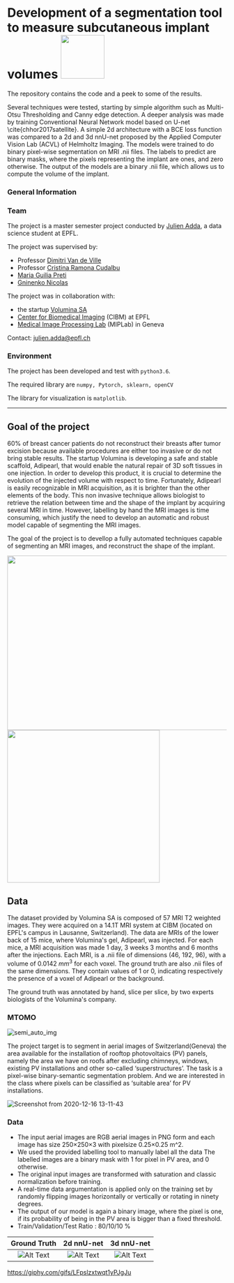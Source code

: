 # Development of a segmentation tool to measure subcutaneous implant volumes <img width="100" height="100" src="https://user-images.githubusercontent.com/73229139/172063736-68f34fb0-2244-46ad-9f0d-c27c71a4f747.png">


The repository contains the code and a peek to some of the results. 

Several techniques were tested, starting by simple algorithm such as Multi-Otsu Thresholding and Canny edge detection. A deeper analysis was made by training Conventional Neural Network model based on U-net \cite{chhor2017satellite}. A simple 2d architecture with a BCE loss function  was compared to a 2d and 3d nnU-net proposed by the Applied Computer Vision Lab (ACVL) of Helmholtz Imaging. The models were trained to do binary pixel-wise segmentation on MRI .nii files. The labels to predict are binary masks, where the pixels representing the implant are ones, and zero otherwise. The output of the models are a binary .nii file, which allows us to compute the volume of the implant. 

### General Information

### Team
The project is a master semester project conducted by [Julien Adda](https://www.linkedin.com/in/julien-adda-071180195/), a data science student at EPFL. 

The project was supervised by:
- Professor [Dimitri Van de Ville](https://people.epfl.ch/dimitri.vandeville)
- Professor [Cristina Ramona Cudalbu](https://people.epfl.ch/cristina.cudalbu) 
- [Maria Guilia Preti](https://people.epfl.ch/maria.preti/?lang=en)
- [Gninenko Nicolas](https://people.epfl.ch/nicolas.gninenko)

The project was in collaboration with:
- the startup [Volumina SA](https://www.linkedin.com/company/voluminamedical/?originalSubdomain=ch)
- [Center for Biomedical Imaging](https://cibm.ch) (CIBM) at EPFL 
- [Medical Image Processing Lab](https://miplab.epfl.ch) (MIPLab) in Geneva

Contact: julien.adda@epfl.ch

### Environment
The project has been developed and test with `python3.6`.

The required library are `numpy, Pytorch, sklearn, openCV`

The library for visualization is `matplotlib`.

* * *
## Goal of the project

60% of breast cancer patients do not reconstruct their breasts after tumor excision because available procedures are either too invasive or do not bring stable results. The startup Volumina is developing a safe and stable scaffold, Adipearl, that would enable the natural repair of 3D soft tissues in one injection. In order to develop this product, it is crucial to determine the evolution of the injected volume with respect to time. Fortunately, Adipearl is easily recognizable in MRI acquisition, as it is brighter than the other elements of the body. This non invasive technique allows biologist to retrieve the relation between time and the shape of the implant by acquiring several MRI in time. However, labelling by hand the MRI images is time consuming, which justify the need to develop an automatic and robust model capable of segmenting the MRI images. 

The goal of the project is to devellop a fully automated techniques capable of segmenting an MRI images, and reconstruct the shape of the implant. 

<img width="600" height="400" src="https://user-images.githubusercontent.com/73229139/172062769-683f06c4-37db-40e6-9eca-404f4544d7f7.png"> <img src="https://media.giphy.com/media/LFpslzxtwqt1yPJgJu/giphy-downsized.gif" width="350" height="350"/>

## Data 

The dataset provided by Volumina SA is composed of 57 MRI T2 weighted images. They were acquired on a 14.1T MRI system at CIBM (located on EPFL's campus in Lausanne, Switzerland). The data are MRIs of the lower back of 15 mice, where Volumina's gel, Adipearl, was injected. For each mice, a MRI acquisition was made 1 day, 3 weeks 3 months and 6 months after the injections. Each MRI, is a .nii file of dimensions (46, 192, 96), with a volume of 0.0142 $mm^3$ for each voxel. The ground truth are also .nii files of the same dimensions. They contain  values of 1 or 0, indicating respectively the presence of a voxel of Adipearl or the background.  

The ground truth was annotated by hand, slice per slice, by two experts biologists of the Volumina's company.

### MTOMO

![semi_auto_img](https://user-images.githubusercontent.com/73229139/172062095-7b08c504-1cf5-44c0-9655-bcecbbb8a967.png)

The project target is to segment in aerial images of Switzerland(Geneva) the area available for the installation of rooftop photovoltaics (PV) panels, namely the area we have on roofs after excluding chimneys, windows, existing PV installations and other so-called ‘superstructures’. The task is a pixel-wise binary-semantic segmentation problem. And we are interested in the class where pixels can be classified as ‘suitable area’ for PV installations.

![Screenshot from 2020-12-16 13-11-43](https://user-images.githubusercontent.com/32882147/102347151-47643980-3fa0-11eb-83c7-354c90462914.png)

### Data
- The input aerial images are RGB aerial images in PNG form and  each  image  has  size 250×250×3 with pixelsize 0.25×0.25 m^2. 
- We used the provided labelling tool to manually label all the data The labelled images are a binary mask with 1 for pixel in PV area, and 0 otherwise.
- The original input images are transformed with saturation and classic normalization before training. 
- A real-time data argumentation is applied only on the training set by randomly flipping images horizontally or vertically or rotating in ninety degrees.
- The  output  of  our  model  is again a binary image, where the pixel is one, if its probability of being in the PV area is bigger than a fixed threshold.
- Train/Validation/Test Ratio : 80/10/10 \%


Ground Truth             |  2d nnU-net |  3d nnU-net
:-------------------------:|:-------------------------:|:-------------------------:
![Alt Text](https://media.giphy.com/media/LFpslzxtwqt1yPJgJu/giphy-downsized.gif)  |  ![Alt Text](https://media.giphy.com/media/LFpslzxtwqt1yPJgJu/giphy-downsized.gif) |  ![Alt Text](https://media.giphy.com/media/LFpslzxtwqt1yPJgJu/giphy-downsized.gif)




https://giphy.com/gifs/LFpslzxtwqt1yPJgJu 

